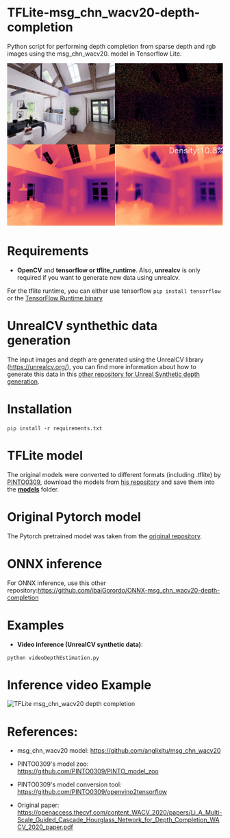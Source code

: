 # TFLite-msg_chn_wacv20-depth-completion
Python script for performing depth completion from sparse depth and rgb images using the msg_chn_wacv20. model in Tensorflow Lite.

![TFLite msg_chn_wacv20 depth completion](https://github.com/ibaiGorordo/TFLite-msg_chn_wacv20-depth-completion/blob/main/doc/img/out.png)

# Requirements

 * **OpenCV** and **tensorflow or tflite_runtime**. Also, **unrealcv** is only required if you want to generate new data using unrealcv.

For the tflite runtime, you can either use tensorflow `pip install tensorflow` or the [TensorFlow Runtime binary](https://github.com/PINTO0309/TensorflowLite-bin)

# UnrealCV synthethic data generation
The input images and depth are generated using the UnrealCV library (https://unrealcv.org/), you can find more information about how to generate this data in this [other repository for Unreal Synthetic depth generation](https://github.com/ibaiGorordo/UnrealCV-stereo-depth-generation).

# Installation
```
pip install -r requirements.txt
```

# TFLite model
The original models were converted to different formats (including .tflite) by [PINTO0309](https://github.com/PINTO0309), download the models from [his repository](https://github.com/PINTO0309/PINTO_model_zoo/tree/main/160_msg_chn_wacv20) and save them into the **[models](https://github.com/ibaiGorordo/TFLite-msg_chn_wacv20-depth-completion/tree/main/models)** folder. 

# Original Pytorch model
The Pytorch pretrained model was taken from the [original repository](https://github.com/anglixjtu/msg_chn_wacv20).

# ONNX inference
For ONNX inference, use this other repository:https://github.com/ibaiGorordo/ONNX-msg_chn_wacv20-depth-completion
 
# Examples

  * **Video inference (UnrealCV synthetic data)**:
 
 ```
 python videoDepthEstimation.py
 ```
 
# Inference video Example
![TFLite msg_chn_wacv20 depth completion](https://github.com/ibaiGorordo/TFLite-msg_chn_wacv20-depth-completion/blob/main/doc/img/msg_chn_wacv20%20depth%20completion3.gif)

# References:
* msg_chn_wacv20 model: https://github.com/anglixjtu/msg_chn_wacv20
* PINTO0309's model zoo: https://github.com/PINTO0309/PINTO_model_zoo
* PINTO0309's model conversion tool: https://github.com/PINTO0309/openvino2tensorflow

* Original paper: 
https://openaccess.thecvf.com/content_WACV_2020/papers/Li_A_Multi-Scale_Guided_Cascade_Hourglass_Network_for_Depth_Completion_WACV_2020_paper.pdf


